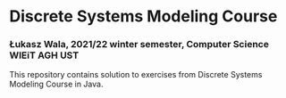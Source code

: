 # Discrete Systems Modeling Course
### Łukasz Wala, 2021/22 winter semester, Computer Science WIEiT AGH UST

This repository contains solution to exercises from Discrete Systems Modeling Course in Java. 
